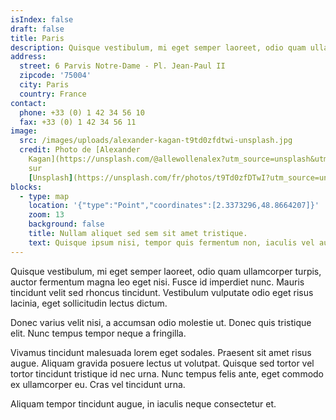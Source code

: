 ```yaml
---
isIndex: false
draft: false
title: Paris
description: Quisque vestibulum, mi eget semper laoreet, odio quam ullamcorper turpis, auctor fermentum magna leo eget nisi. Fusce id imperdiet nunc.
address:
  street: 6 Parvis Notre-Dame - Pl. Jean-Paul II
  zipcode: '75004'
  city: Paris
  country: France
contact:
  phone: +33 (0) 1 42 34 56 10
  fax: +33 (0) 1 42 34 56 11
image:
  src: /images/uploads/alexander-kagan-t9td0zfdtwi-unsplash.jpg
  credit: Photo de [Alexander
    Kagan](https://unsplash.com/@allewollenalex?utm_source=unsplash&utm_medium=referral&utm_content=creditCopyText)
    sur
    [Unsplash](https://unsplash.com/fr/photos/t9Td0zfDTwI?utm_source=unsplash&utm_medium=referral&utm_content=creditCopyText)
blocks:
  - type: map
    location: '{"type":"Point","coordinates":[2.3373296,48.8664207]}'
    zoom: 13
    background: false
    title: Nullam aliquet sed sem sit amet tristique.
    text: Quisque ipsum nisi, tempor quis fermentum non, iaculis vel augue.
---
```


Quisque vestibulum, mi eget semper laoreet, odio quam ullamcorper turpis, auctor fermentum magna leo eget nisi. Fusce id imperdiet nunc. Mauris tincidunt velit sed rhoncus tincidunt. Vestibulum vulputate odio eget risus lacinia, eget sollicitudin lectus dictum.

Donec varius velit nisi, a accumsan odio molestie ut. Donec quis tristique elit. Nunc tempus tempor neque a fringilla.

Vivamus tincidunt malesuada lorem eget sodales. Praesent sit amet risus augue. Aliquam gravida posuere lectus ut volutpat. Quisque sed tortor vel tortor tincidunt tristique id nec urna. Nunc tempus felis ante, eget commodo ex ullamcorper eu. Cras vel tincidunt urna.

Aliquam tempor tincidunt augue, in iaculis neque consectetur et.
